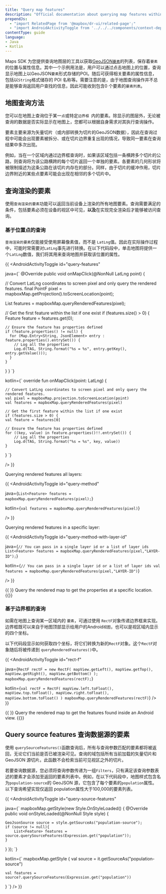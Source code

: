 ```yaml
---
title: "Query map features"
description: "Official documentation about querying map features within the Mapbox Maps SDK for Android. Discover how to retrieve information about a selected place of interest."
prependJs:
  - "import RelatedPage from '@mapbox/dr-ui/related-page';"
  - "import AndroidActivityToggle from '../../../components/context-dependent/android-activity-toggle';"
contentType: guide
language:
- Java
- Kotlin
---
```


Maps SDK 为您提供查询地图层的工具以获取[GeoJSON`要素`](/android/java/overview/geojson/#feature-and-featurecollection)的列表，保存着`要素`的位置与属性信息。其中一个示例用法是，用户可以通过点击地图上的位置，查询显示地图上以GeoJSON`要素`形式存储的POI。随后可获得相关要素的属性信息，包括以`String`格式储存的 POI 名称等。需要注意的是，由于地图查询操作并不总是能够查询返回用户查找的信息，因此可能收到包含0 个要素的`要素列表`。

## 地图查询方法

您可以在地图上查询位于某一`点`或特定`边界框 `内的要素。除显示的图层外，无论被查询的数据是否实际显示在地图上，您都可以根据自身需求对其执行查询操作。

要素主要来源为矢量切片（或内部转换为切片的GeoJSON数据），因此在查询过程中可能会出现要素被拆分、或在切片边界重复出现的情况，导致同一要素在查询结果中多次出现。

例如，当在一个区域内通过边界框查询时，如果该区域包括一条横跨多个切片的公路，则查询将为该公路横跨的每个切片返回一个单独的要素。各要素的几何形状将被限制描述为这条公路在该切片内存在的部分。同样，由于切片的缓冲作用，切片边界附近的某些点要素可能会出现在相邻的多个切片中。

## 查询渲染的要素

使用`查询渲染的要素`功能可以返回当前设备上渲染的所有地图要素。查询需要满足的条件，包括要素必须在设备的视区中可见，**以及**在实现完全渲染后才能够被访问查询。


### 基于位置点的查询

`查询渲染的要素`仅能接受使用屏幕像素值，而不是 `LatLng`值。因此在实际操作过程中，可能时常需要对`LatLng`事先进行转换。在以下代码段中，单击地图将提供一个`LatLng`数值，我们将其用来查询地图并获取该位置的属性。

{{
<AndroidActivityToggle
  id="query-features"

java={`
@Override
public void onMapClick(@NonNull LatLng point) {

  // Convert LatLng coordinates to screen pixel and only query the rendered features.
  final PointF pixel = mapboxMap.getProjection().toScreenLocation(point);

  List<Feature> features = mapboxMap.queryRenderedFeatures(pixel);

  // Get the first feature within the list if one exist
  if (features.size() > 0) {
    Feature feature = features.get(0);

    // Ensure the feature has properties defined
    if (feature.properties() != null) {
      for (Map.Entry<String, JsonElement> entry : feature.properties().entrySet()) {
        // Log all the properties
        Log.d(TAG, String.format("%s = %s", entry.getKey(), entry.getValue()));
      }
    }
  }
}
`}

kotlin={`
override fun onMapClick(point: LatLng) {

	// Convert LatLng coordinates to screen pixel and only query the rendered features.
	val pixel = mapboxMap.projection.toScreenLocation(point)
	val features = mapboxMap.queryRenderedFeatures(pixel)
	
	// Get the first feature within the list if one exist
	if (features.size > 0) {
	val feature = features[0]
	
	// Ensure the feature has properties defined
	for ((key, value) in feature.properties()!!.entrySet()) {
	    // Log all the properties
	    Log.d(TAG, String.format("%s = %s", key, value))
	}
}
`}

/>
}}


Querying rendered features all layers:

{{
<AndroidActivityToggle
  id="query-method"

java={`
List<Feature> features = mapboxMap.queryRenderedFeatures(pixel);
`}

kotlin={`
val features = mapboxMap.queryRenderedFeatures(pixel)
`}

/>
}}

Querying rendered features in a specific layer:

{{
<AndroidActivityToggle
  id="query-method-with-layer-id"

java={`
// You can pass in a single layer id or a list of layer ids
List<Feature> features = mapboxMap.queryRenderedFeatures(pixel,"LAYER-ID");
`}

kotlin={`
// You can pass in a single layer id or a list of layer ids
val features = mapboxMap.queryRenderedFeatures(pixel,"LAYER-ID")
`}

/>
}}

{{
  <RelatedPage
    url="/android/maps/examples/query-a-map-feature/"
    title="Query at point"
    contentType="example">
}}
Query the rendered map to get the properties at a specific location.
{{</RelatedPage>}}

### 基于边界框的查询

如需在地图上查询某一区域内的 `要素`，可通过使用 `RectF`对象传递边界框来实现。边界框既可以来自于地图顶部显示给用户的Android`视图`，也可以是视区域内显示的四个坐标。

以下代码段显示如何获取四个坐标，将它们转换为新的`RectF`对象。这个`RectF`对象随后将被传递到 `queryRenderedFeatures()`中。

{{
<AndroidActivityToggle
  id="rect-f"

java={`
RectF rectF = new RectF(
	mapView.getLeft(),
	mapView.getTop(),
	mapView.getRight(),
	mapView.getBottom()
);
mapboxMap.queryRenderedFeatures(rectF);
`}

kotlin={`
val rectF = RectF(
	mapView.left.toFloat(),
	mapView.top.toFloat(),
	mapView.right.toFloat(),
	mapView.bottom.toFloat()
)
mapboxMap.queryRenderedFeatures(rectF)
`}
/>
}}

{{
  <RelatedPage
    url="https://docs.mapbox.com/android/maps/examples/count-features-in-a-selected-area/"
    title="Query region"
    contentType="example">
}}
Query the rendered map to get the features found inside an Android view.
{{</RelatedPage>}}

## Query source features 查询数据源的要素

使用 `querySourceFeatures()`函数查询后，所有与查询参数匹配的要素都将被返回，无论它们当前是否已被渲染可见。查询的域包括所有当前加载的矢量切片和 GeoJSON 源切片。此函数不会检索当前可见视区之外的切片。

若要查询数据源，您必须将查询参数传递为一组`Filters`，只有满足该查询参数表述的要素才会添加至返回的要素列表中。例如，在以下代码段中，地图样式包含名为`population-source`的 GeoJSON 源，它包含了每个要素的`population`属性。以下查询希望实现仅返回 population属性大于100,000的要素列表。

{{
<AndroidActivityToggle
  id="query-source-features"

java={`
mapboxMap.getStyle(new Style.OnStyleLoaded() {
  @Override
  public void onStyleLoaded(@NonNull Style style) {

	GeoJsonSource source = style.getSourceAs("population-source");
	if (source != null){
		List<Feature> features = source.querySourceFeatures(Expression.get("population"));
	}    
  }
});
`}

kotlin={`
mapboxMap.getStyle {
    val source = it.getSourceAs<GeoJsonSource>("population-source")

    val features = source?.querySourceFeatures(Expression.get("population"))
}
`}
/>
}}
